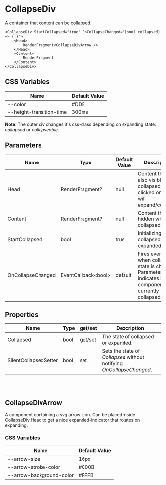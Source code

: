 # CollapseDiv

A container that content can be collapsed.

```razor
<CollapseDiv StartCollapsed="true" OnCollapseChanged="(bool collapsed) => { }">
    <Head>
        RenderFragment<CollapseDivArrow />
    </Head>
    <Content>
        RenderFragment
    </Content>
</CollapseDiv>
```


## CSS Variables

| **Name**                 | **Default Value** |
| ------------------------ | ----------------- |
| --color                  | #DDE              |
| --height-transition-time | 300ms             |

**Note**: The outer div changes it's css-class depending on expanding state: *collapsed* or *collapseable*.  

## Parameters

| **Name**          | **Type**                  | **Default Value** | **Dexcription**                                                                                               |
| ----------------- | ------------------------- | ----------------- | ------------------------------------------------------------------------------------------------------------- |
| Head              | RenderFragment?           | null              | Content that is also visible collapsed. If clicked on it, it will expand/collapse.                            |
| Content           | RenderFragment?           | null              | Content that is hidden when collapsed.                                                                        |
| StartCollapsed    | bool                      | true              | Initializing collapsed or expanded.                                                                           |
| OnCollapseChanged | EventCallback&lt;bool&gt; | default           | Fires every time when collapse state is changed. Parameter indicates if the component is currently collapsed. |


## Properties

| **Name**              | **Type** | get/set | **Dexcription**                                                      |
| --------------------- | -------- | ------- | -------------------------------------------------------------------- |
| Collapsed             | bool     | get/set | The state of collapsed or expanded.                                  |
| SilentCollapsedSetter | bool     | set     | Sets the state of *Collapsed* without notifying *OnCollapseChanged*. |


<br></br>
## CollapseDivArrow

A component containing a svg arrow icon.
Can be placed inside CollapseDiv.Head to get a nice expanded-indicator that rotates on expanding.

### CSS Variables

| **Name**                 | **Default Value** |
| ------------------------ | ----------------- |
| --arrow-size             | 16px              |
| --arrow-stroke-color     | #000B             |
| --arrow-background-color | #FFFB             |
